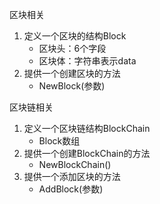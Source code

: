 区块相关

1. 定义一个区块的结构Block
   - 区块头：6个字段
   - 区块体：字符串表示data
2. 提供一个创建区块的方法
   - NewBlock(参数)

区块链相关

1. 定义一个区块链结构BlockChain
   - Block数组
2. 提供一个创建BlockChain的方法
   - NewBlockChain()
3. 提供一个添加区块的方法
   - AddBlock(参数)



